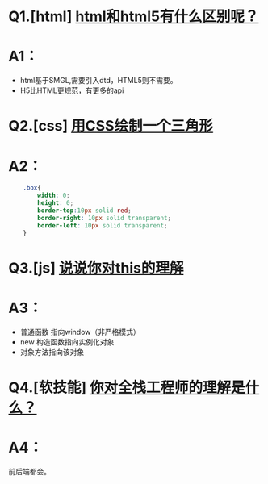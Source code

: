 # Q1.[html] [html和html5有什么区别呢？](https://github.com/haizlin/fe-interview/issues/118)
# A1：
* html基于SMGL,需要引入dtd，HTML5则不需要。
* H5比HTML更规范，有更多的api

# Q2.[css] [用CSS绘制一个三角形](https://github.com/haizlin/fe-interview/issues/119)
# A2：
```css
    .box{
        width: 0;
        height: 0;
        border-top:10px solid red;
        border-right: 10px solid transparent;
        border-left: 10px solid transparent;
    }
```

# Q3.[js] [说说你对this的理解](https://github.com/haizlin/fe-interview/issues/120)
# A3：
* 普通函数 指向window（非严格模式）
* new 构造函数指向实例化对象
* 对象方法指向该对象

# Q4.[软技能] [你对全栈工程师的理解是什么？](https://github.com/haizlin/fe-interview/issues/121)
# A4：
前后端都会。

